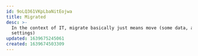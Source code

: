 ```yaml
---
id: 9oLQ361VKpLbaNitEojwa
title: Migrated
desc: >-
  In the context of IT, migrate basically just means move (some data, apps, or
  settings)
updated: 1639675245061
created: 1639674503309
---
```




